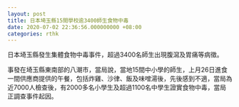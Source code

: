 ```yaml
---
layout: post
title: 日本埼玉縣15間學校逾3400師生食物中毒
date: 2020-07-02 22:36:56.000000000 +08:00
categories: rthk
---
```


日本埼玉縣發生集體食物中毒事件，超過3400名師生出現腹瀉及胃痛等病徵。

事發在埼玉縣東南部的八潮市，當局說，當地15間中小學的師生，上月26日進食一間供應商提供的午餐，包括炸雞、沙律、飯及味噌湯後，先後感到不適，當局為近7000人檢查後，有2000多名小學生及超過1100名中學生證實食物中毒，當局正調查事件起因。
